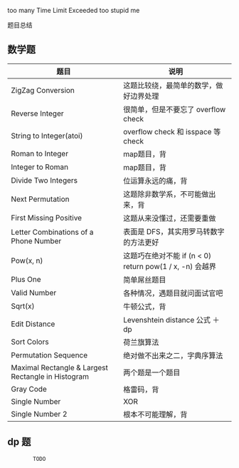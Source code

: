 
too many Time Limit Exceeded
too stupid me


题目总结

## 数学题

| 题目        | 说明           |
| ------------ | ------------ |
| ZigZag Conversion        | 这题比较绕，最简单的数学，做好边界处理            |
| Reverse Integer        | 很简单，但是不要忘了 overflow check           |
| String to Integer(atoi) | overflow check 和 isspace 等check |
| Roman to Integer | map题目，背 |
| Integer to Roman | map题目，背 |
| Divide Two Integers | 位运算永远的痛，背 |
| Next Permutation | 这题除非数学系，不可能做出来，背 |
| First Missing Positive | 这题从来没懂过，还需要重做 |
| Letter Combinations of a Phone Number  | 表面是 DFS，其实用罗马转数字的方法更好 |
| Pow(x, n)   | 这题巧在绝对不能 if (n < 0) return pow(1 / x, -n) 会越界 |
| Plus One | 简单屌丝题目 |
| Valid Number | 各种情况，遇题目就问面试官吧 |
| Sqrt(x) | 牛顿公式，背 |
| Edit Distance | Levenshtein distance 公式 ＋ dp |
| Sort Colors | 荷兰旗算法 |
| Permutation Sequence | 绝对做不出来之二，字典序算法 |
| Maximal Rectangle & Largest Rectangle in Histogram | 两个题是一个题目 |
| Gray Code | 格雷码，背 |
| Single Number | XOR |
| Single Number 2 | 根本不可能理解，背 |

## dp 题
            TODO